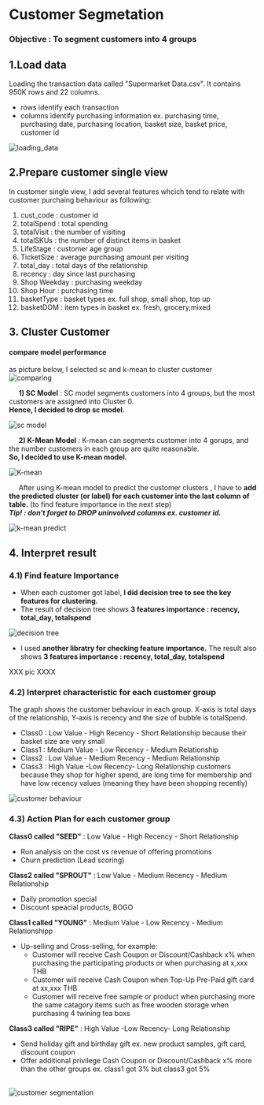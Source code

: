# Customer Segmetation
### Objective : To segment customers into 4 groups

## 1.Load data
Loading the transaction data called "Supermarket Data.csv". It contains 950K rows and 22 columns.
  - rows identify each transaction
  - columns identify purchasing information ex. purchasing time, purchasing date, purchasing location, basket size, basket price, customer id

![loading_data](https://user-images.githubusercontent.com/56682174/147410930-98183b8d-e606-48e4-9f47-1502281e0ea1.png)


## 2.Prepare customer single view
In customer single view, I add several features whcich tend to relate with customer purchaing behaviour as following:
  1. cust_code : customer id
  2. totalSpend : total spending
  3. totalVisit : the number of visiting
  4. totalSKUs : the number of distinct items in basket
  5. LifeStage : customer age group
  6. TicketSize : average purchasing amount per visiting
  7. total_day : total days of the relationship
  8. recency : day since last purchasing
  9. Shop Weekday : purchasing weekday
  10. Shop Hour : purchasing time
  11. basketType : basket types ex. full shop, small shop, top up
  12. basketDOM : item types in basket ex. fresh, grocery,mixed

## 3. Cluster Customer
#### compare model performance
 as picture below, I selected sc and k-mean to cluster customer
![comparing](https://user-images.githubusercontent.com/56682174/147456132-c9d71177-26ba-4d24-afd0-b1dbb12f1ec6.png)

&nbsp;&nbsp;&nbsp;&nbsp; **1) SC Model** :  SC model segments customers into 4 groups, but the most customers are assigned into Cluster 0. <br>
**Hence, I decided to drop sc model.**

![sc model](https://user-images.githubusercontent.com/56682174/147456414-8e7dd827-b4c4-41a8-8638-084d8f62c4d3.png)


&nbsp;&nbsp;&nbsp;&nbsp; **2) K-Mean Model** : K-mean can segments customer into 4 gorups, and the number customers in each group are quite reasonable. <br>
**So, I decided to use K-mean model.**

![K-mean](https://user-images.githubusercontent.com/56682174/147458048-76c52afa-70fa-48c3-8a46-a34f1ca3ac79.png)

&nbsp;&nbsp;&nbsp;&nbsp; After using K-mean model to predict the customer clusters , I have to **add the predicted cluster (or label) for each customer into the last column of table.** (to find feature importance in the next step)<br>
***Tip! : don't forget to DROP uninvolved columns ex. customer id.***

![k-mean predict](https://user-images.githubusercontent.com/56682174/147460167-a0d4bc25-e3d0-4cf7-9467-54a303821d5e.png)


## 4. Interpret result

### 4.1) Find feature Importance
- When each customer got label, **I did decision tree to see the key features for clustering.**
- The result of decision tree shows **3 features importance : recency, total_day, totalspend**

![decision tree](https://user-images.githubusercontent.com/56682174/147462060-97a2c9a7-66b6-4803-85dd-5d754e7e56b4.jpeg)

- I used **another libratry for checking feature importance.** The result also shows **3 features importance : recency, total_day, totalspend**

XXX  pic  XXXX


### 4.2) Interpret characteristic for each customer group
The graph shows the customer behaviour in each group. X-axis is total days of the relationship, Y-axis is recency and the size of bubble is totalSpend.
   - Class0 : Low Value  - High Recency - Short Relationship because their basket size are very small
   - Class1 : Medium Value - Low Recency - Medium Relationship
   - Class2 : Low Value - Medium Recency - Medium  Relationship
   - Class3 : High Value -Low Recency- Long Relationship customers because they shop for higher spend, are long time for membership and have low recency values (meaning they have been shopping recently)

![customer behaviour](https://user-images.githubusercontent.com/56682174/147462702-e311aae0-c4c4-4809-b820-229ff0a9441a.jpeg)


### 4.3) Action Plan for each customer group
**Class0 called "SEED"** : Low Value  - High Recency - Short Relationship
  - Run analysis on the cost vs revenue of offering promotions
  - Churn prediction (Lead scoring)

**Class2 called "SPROUT"** : Low Value - Medium Recency - Medium  Relationship
  - Daily promotion special 
  - Discount speacial products, BOGO

**Class1 called "YOUNG"** : Medium Value - Low Recency - Medium Relationshipp
  - Up-selling and Cross-selling, for example:
      - Customer will receive Cash Coupon or Discount/Cashback x% when purchasing the participating products or when purchasing at x,xxx THB
      - Customer will receive Cash Coupon when Top-Up Pre-Paid gift card at xx,xxx THB
      - Customer will receive free sample or product when purchasing more the same catagory items such as free wooden storage when purchasing 4 twining tea boxs

**Class3 called "RIPE"** : High Value -Low Recency- Long Relationship
  - Send holiday gift and birthday gift ex. new product samples, gift card, discount coupon
  - Offer additional privilege Cash Coupon or Discount/Cashback x% more than the other groups ex. class1 got 3% but class3 got 5% <br> <br>


![customer segmentation](https://user-images.githubusercontent.com/56682174/147474917-fa5b2002-4362-49e8-83d2-9b217fb6139b.png)
